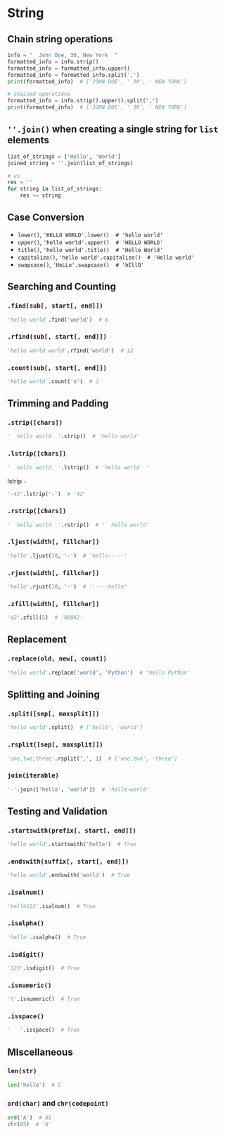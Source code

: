 # String

## Chain string operations

```python
info = "  John Doe, 30, New York  "
formatted_info = info.strip()
formatted_info = formatted_info.upper()
formatted_info = formatted_info.split(',')
print(formatted_info)  # ['JOHN DOE', ' 30', ' NEW YORK']

# chained operations
formatted_info = info.strip().upper().split(",")
print(formatted_info)  # ['JOHN DOE', ' 30', ' NEW YORK']
```

## `''.join()` when creating a single string for `list` elements

```python
list_of_strings = ['Hello', 'World']
joined_string = ''.join(list_of_strings)

# vs
res = ''
for string in list_of_strings:
    res += string
```

## Case Conversion

- `lower()`, `'HELLO WORLD'.lower()  # 'hello world'`
- `upper()`, `'hello world'.upper()  # 'HELLO WORLD'`
- `title()`, `'hello world'.title()  # 'Hello World'`
- `capitalize()`, `'hello world'.capitalize()  # 'Hello world'`
- `swapcase()`, `'HeLLo'.swapcase()  # 'hEllO'`

## Searching and Counting

### `.find(sub[, start[, end]])`

```python
'hello world'.find('world')  # 6
```

### `.rfind(sub[, start[, end]])`

```python
'hello world world'.rfind('world')  # 12
```

### `.count(sub[, start[, end]])`

```python
'hello world'.count('o')  # 2
```

## Trimming and Padding

### `.strip([chars])`

```python
'  hello world  '.strip()  # 'hello world'
```

### `.lstrip([chars])`

```python
'  hello world  '.lstrip()  # 'hello world  '
```

lstrip `-`

```python
'-42'.lstrip('-')  # '42'
```

### `.rstrip([chars])`

```python
'  hello world  '.rstrip()  # '  hello world'
```

### `.ljust(width[, fillchar])`

```python
'hello'.ljust(10, '-')  # 'hello-----'
```

### `.rjust(width[, fillchar])`

```python
'hello'.rjust(10, '-')  # '-----hello'
```

### `.zfill(width[, fillchar])`

```python
'42'.zfill(5)  # '00042'
```

## Replacement

### `.replace(old, new[, count])`

```python
'hello world'.replace('world', 'Python')  # 'hello Python'
```

## Splitting and Joining

### `.split([sep[, maxsplit]])`

```python
'hello world'.split()  # ['hello', 'world']
```

### `.rsplit([sep[, maxsplit]])`

```python
'one,two,three'.rsplit(',', 1)  # ['one,two', 'three']
```

### `join(iterable)`

```python
'-'.join(['hello', 'world'])  # 'hello-world'
```

## Testing and Validation

### `.startswith(prefix[, start[, end]])`

```python
'hello world'.startswith('hello')  # True
```

### `.endswith(suffix[, start[, end]])`

```python
'hello world'.endswith('world')  # True
```

### `.isalnum()`

```python
'hello123'.isalnum()  # True
```

### `.isalpha()`

```python
'hello'.isalpha()  # True
```

### `.isdigit()`

```python
'123'.isdigit()  # True
```

### `.isnumeric()`

```python
'⅕'.isnumeric()  # True
```

### `.isspace()`

```python
'   '.isspace()  # True
```

## MIscellaneous

### `len(str)`

```python
len('hello')  # 5
```

### `ord(char)` and `chr(codepoint)`

```python
ord('A')  # 65
chr(65)  # 'A'
```
